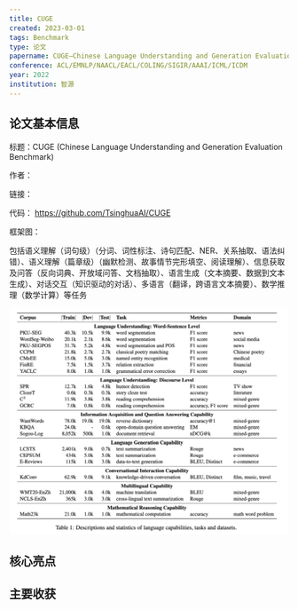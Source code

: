 ```yaml
---
title: CUGE
created: 2023-03-01
tags: Benchmark
type: 论文
papername: CUGE—Chinese Language Understanding and Generation Evaluation Benchmark
conference: ACL/EMNLP/NAACL/EACL/COLING/SIGIR/AAAI/ICML/ICDM
year: 2022
institution: 智源
---
```


## 论文基本信息

标题：CUGE (Chinese Language Understanding and Generation Evaluation Benchmark)

作者：

链接：

代码： https://github.com/TsinghuaAI/CUGE

框架图：

包括语义理解（词句级）（分词、词性标注、诗句匹配、NER、关系抽取、语法纠错）、语义理解（篇章级）（幽默检测、故事情节完形填空、阅读理解）、信息获取及问答（反向词典、开放域问答、文档抽取）、语言生成（文本摘要、数据到文本生成）、对话交互（知识驱动的对话）、多语言（翻译，跨语言文本摘要）、数学推理（数学计算）等任务

![](img/Pasted%20image%2020230301105915.png)


## 核心亮点

## 主要收获


